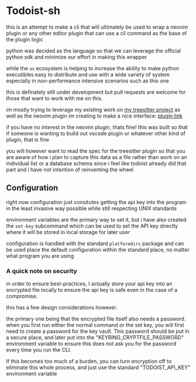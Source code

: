 # Todoist-sh
this is an attempt to make a cli that will ultimately be used to wrap a neovim plugin or any other editor plugin that can use a cli command as the base of the plugin logic

python was decided as the language so that we can leverage the official python sdk and minimize our effort in making this wrapper

while the `uv` ecosystem is helping to increase the ability to make python executibles easy to distribute and use with a wide variety of system especially in non-performance intensive scenarios such as this one

this is definately still under development but pull requests are welcome for those that want to work with me on this.

im mostly trying to leverage my existing work on [my treesitter project](https://github.com/ca-mantis-shrimp/tree-sitter-projects) as well as the neovim plugin im creating to make a nice interface:
[plugin link](https://github.com/ca-mantis-shrimp/todoist-nvim)

if you have no interest in the neovim plugin, thats fine! this was built so that if someone is wanting to build out vscode plugin or whatever other kind of plugin, that is fine

you will however want to read the spec for the treesitter plugin so that you are aware of how i plan to capture this data as a file rather than work on an individual list or a database schema since i feel like todoist already did that part and i have not intention of reinventing the wheel

## Configuration
right now configuration just consitutes getting the api key into the program in the least invasive way possible while still respecting UNIX standards

environment variables are the primary way to set it, but i have also created the `set-key` subcommand which can be used to set the API key directly where it will be stored in local storage for later user

configuration is handled with the standard `platformdirs` package and can be used place the default configuration within the standard place, no matter what program you are using

### A quick note on security
in order to ensure best-practices, I actually store your api key into an encrypted file locally to ensure the api key is safe even in the case of a compromise.

this has a few design considerations however. 

the primary one being that the encrypted file itself also needs a password. when you first run either the normal command or the set key, you will first need to create a password for the key vault.
This password should be put in a secure place, and later put into the "KEYRING_CRYPTFILE_PASSWORD" environment variable to ensure this does not ask you for the password every time you run the CLI.

If this becomes too much of a burden, you can turn encryption off to eliminate this whole process, and just use the standard "TODOIST_API_KEY" environment variable
